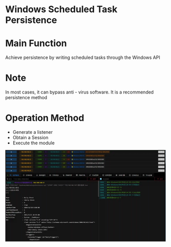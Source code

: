 # Windows Scheduled Task Persistence

# Main Function
Achieve persistence by writing scheduled tasks through the Windows API

# Note
In most cases, it can bypass anti - virus software. It is a recommended persistence method

# Operation Method
+ Generate a listener
+ Obtain a Session
+ Execute the module

![](img/Persistence_ScheduledTask_Windows/1.webp)